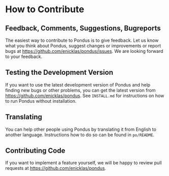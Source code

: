 # How to Contribute

## Feedback, Comments, Suggestions, Bugreports

The easiest way to contribute to Pondus is to give feedback. Let us know
what you think about Pondus, suggest changes or improvements or report bugs at
<https://github.com/enicklas/pondus/issues>. We are looking forward to
your feedback.

## Testing the Development Version

If you want to use the latest development version of Pondus and help
finding new bugs or other problems, you can get the latest version from
<https://github.com/enicklas/pondus>. See `INSTALL.md` for instructions on
how to run Pondus without installation.

## Translating

You can help other people using Pondus by translating it from English to
another language. Instructions how to do so can be found in `po/README`.

## Contributing Code

If you want to implement a feature yourself, we will be happy to review pull
requests at <https://github.com/enicklas/pondus>.
